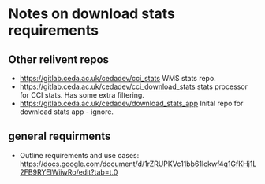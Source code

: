 # Notes on download stats requirements

## Other relivent repos

 - https://gitlab.ceda.ac.uk/cedadev/cci_stats WMS stats repo.
 - https://gitlab.ceda.ac.uk/cedadev/cci_download_stats stats processor for CCI stats. Has some extra filtering.
 - https://gitlab.ceda.ac.uk/cedadev/download_stats_app Inital repo for download stats app - ignore.


## general requirments

- Outline requirements and use cases: https://docs.google.com/document/d/1rZRUPKVc11bb61Ickwf4q1GfKHj1L2FB9RYElWiiwRo/edit?tab=t.0
